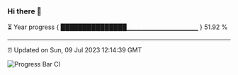 ### Hi there 👋

⏳ Year progress { ███████████████▁▁▁▁▁▁▁▁▁▁▁▁▁▁▁ } 51.92 %

---

⏰ Updated on Sun, 09 Jul 2023 12:14:39 GMT

![Progress Bar CI](https://github.com/Shyam-Makwana/GitHub-Actions-Demo/workflows/Progress%20Bar%20CI/badge.svg)
